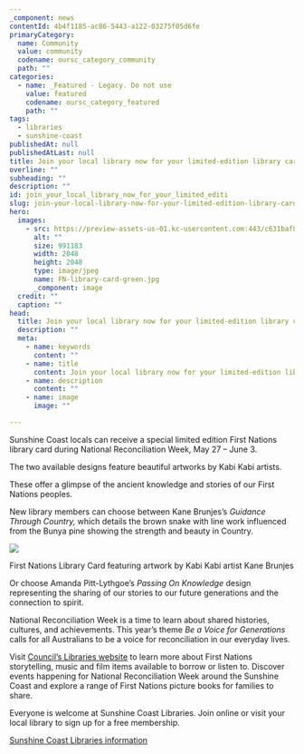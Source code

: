 ```yaml
---
_component: news
contentId: 4b4f1185-ac86-5443-a122-03275f05d6fe
primaryCategory:
  name: Community
  value: community
  codename: oursc_category_community
  path: ""
categories:
  - name: _Featured - Legacy. Do not use
    value: featured
    codename: oursc_category_featured
    path: ""
tags:
  - libraries
  - sunshine-coast
publishedAt: null
publishedAtLast: null
title: Join your local library now for your limited-edition library card
overline: ""
subheading: ""
description: ""
id: join_your_local_library_now_for_your_limited_editi
slug: join-your-local-library-now-for-your-limited-edition-library-card
hero:
  images:
    - src: https://preview-assets-us-01.kc-usercontent.com:443/c631baf8-1b46-001f-580c-d0001b68b4a8/58d32309-438e-477e-8fcd-524967a9bb26/FN-library-card-green.jpg
      alt: ""
      size: 991183
      width: 2048
      height: 2048
      type: image/jpeg
      name: FN-library-card-green.jpg
      _component: image
  credit: ""
  caption: ""
head:
  title: Join your local library now for your limited-edition library card
  description: ""
  meta:
    - name: keywords
      content: ""
    - name: title
      content: Join your local library now for your limited-edition library card
    - name: description
      content: ""
    - name: image
      image: ""

---
```

Sunshine Coast locals can receive a special limited edition First Nations library card during National Reconciliation Week, May 27 – June 3.

The two available designs feature beautiful artworks by Kabi Kabi artists.

These offer a glimpse of the ancient knowledge and stories of our First Nations peoples.

New library members can choose between Kane Brunjes’s *Guidance Through Country,* which details the brown snake with line work influenced from the Bunya pine showing the strength and beauty in Country.

![](https://preview-assets-us-01.kc-usercontent.com:443/c631baf8-1b46-001f-580c-d0001b68b4a8/f7351654-06b0-4007-83e6-8efd48fbd5a6/FN-library-card-1024x1024.jpg)

First Nations Library Card featuring artwork by Kabi Kabi artist Kane Brunjes

Or choose Amanda Pitt-Lythgoe’s *Passing On Knowledge* design representing the sharing of our stories to our future generations and the connection to spirit.

National Reconciliation Week is a time to learn about shared histories, cultures, and achievements. This year’s theme *Be a Voice for Generations* calls for all Australians to be a voice for reconciliation in our everyday lives.

Visit [Council’s Libraries website](https://library.sunshinecoast.qld.gov.au/)
&#x20;to learn more about First Nations storytelling, music and film items available to borrow or listen to. Discover events happening for National Reconciliation Week around the Sunshine Coast and explore a range of First Nations picture books for families to share.

Everyone is welcome at Sunshine Coast Libraries. Join online or visit your local library to sign up for a free membership.

[Sunshine Coast Libraries information](https://library.sunshinecoast.qld.gov.au/)
